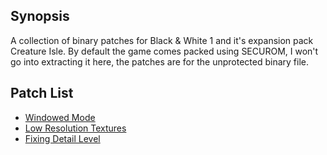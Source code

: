 ## Synopsis

A collection of binary patches for Black & White 1 and it's expansion pack Creature Isle.
By default the game comes packed using SECUROM, I won't go into extracting it here, the
patches are for the unprotected binary file.

## Patch List

* [Windowed Mode](patches/windowed_mode.md)
* [Low Resolution Textures](patches/low_res_textures.md)
* [Fixing Detail Level](patches/fix_detail_level.md)
